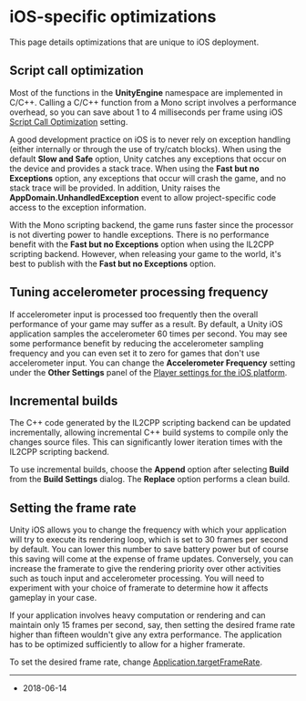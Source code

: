 iOS-specific optimizations
==========================


This page details optimizations that are unique to iOS deployment. 

Script call optimization
------------------------

Most of the functions in the __UnityEngine__ namespace are implemented in C/C++. Calling a C/C++ function from a Mono script involves a performance overhead, so you can save about 1 to 4 milliseconds per frame using iOS [Script Call Optimization](class-PlayerSettingsiOS#scriptCallOpt) setting. 

A good development practice on iOS is to never rely on exception handling (either internally or through the use of try/catch blocks). When using the default __Slow and Safe__ option, Unity catches any exceptions that occur on the device and provides a stack trace. When using the __Fast but no Exceptions__ option, any exceptions that occur will crash the game, and no stack trace will be provided. In addition, Unity raises the __AppDomain.UnhandledException__ event to allow project-specific code access to the exception information. 

With the Mono scripting backend, the game runs faster since the processor is not diverting power to handle exceptions. There is no performance benefit with the __Fast but no Exceptions__ option when using the IL2CPP scripting backend. However, when releasing your game to the world, it's best to publish with the __Fast but no Exceptions__ option.

## Tuning accelerometer processing frequency

If accelerometer input is processed too frequently then the overall performance of your game may suffer as a result. By default, a Unity iOS application samples the accelerometer 60 times per second. You may see some performance benefit by reducing the accelerometer sampling frequency and you can even set it to zero for games that don't use accelerometer input. You can change the **Accelerometer Frequency** setting under the __Other Settings__ panel of the [Player settings for the iOS platform](class-PlayerSettingsiOS#Accelerometer).

## Incremental builds

The C++ code generated by the IL2CPP scripting backend can be updated incrementally, allowing incremental C++ build systems to compile only the changes source files. This can significantly lower iteration times with the IL2CPP scripting backend.

To use incremental builds, choose the **Append** option after selecting **Build** from the **Build Settings** dialog. The **Replace** option performs a clean build.

Setting the frame rate
----------------------

Unity iOS allows you to change the frequency with which your application will try to execute its rendering loop, which is set to 30 frames per second by default. You can lower this number to save battery power but of course this saving will come at the expense of frame updates. Conversely, you can increase the framerate to give the rendering priority over other activities such as touch input and accelerometer processing. You will need to experiment with your choice of framerate to determine how it affects gameplay in your case.

If your application involves heavy computation or rendering and can maintain only 15 frames per second, say, then setting the desired frame rate higher than fifteen wouldn't give any extra performance. The application has to be optimized sufficiently to allow for a higher framerate.

To set the desired frame rate, change [Application.targetFrameRate](ScriptRef:Application-targetFrameRate.html).



---
* <span class="page-edit">2018-06-14 <!-- include IncludeTextAmendPageSomeEdit --></span>